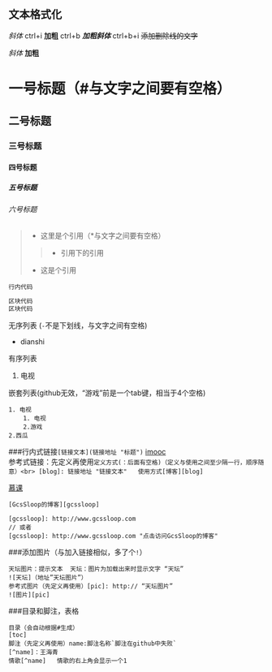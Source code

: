 ## 文本格式化
*斜体*   ctrl+i
**加粗**  ctrl+b
***加粗斜体*** ctrl+b+i
~~添加删除线的文字~~

_斜体_
__加粗__

# 一号标题（#与文字之间要有空格）
## 二号标题
### 三号标题
#### 四号标题
##### 五号标题
###### 六号标题

>* 这里是个引用（*与文字之间要有空格）
>>* 引用下的引用
>* 这是个引用

`行内代码`
```css
区块代码
区块代码
```

无序列表 (`-`不是下划线，与文字之间有空格)
- dianshi

有序列表
1. 电视

嵌套列表(github无效，“游戏”前是一个tab键，相当于4个空格)
```
1. 电视
    1. 电视
    2.游戏
2.西瓜 
 ```
 
 ###行内式链接`[链接文本](链接地址 "标题")`
 [imooc](http://www.imooc.com/u/3381366/courses "慕课")<br>
参考式链接：先定义再使用`定义方式(：后面有空格)（定义与使用之间至少隔一行，顺序随意）<br>
[blog]: 链接地址 "链接文本"   使用方式[博客][blog]`

 [imooc]: http://www.imooc.com/u/3381366/courses "墨尔本" 
 
 [慕课][imooc]
 
```
[GcsSloop的博客][gcssloop]

[gcssloop]: http://www.gcssloop.com
// 或者
[gcssloop]: http://www.gcssloop.com "点击访问GcsSloop的博客"
```

###添加图片（与加入链接相似，多了个`!`）<br>
```
天坛图片：提示文本  天坛：图片为加载出来时显示文字 “天坛”
![天坛]（地址”天坛图片”）
参考式图片（先定义再使用）[pic]: http:// “天坛图片”
![图片][pic]
```
###目录和脚注，表格<br>
```
目录（会自动根据#生成）
[toc]
脚注（先定义再使用）name:脚注名称`脚注在github中失败`
[^name]：王海青
情歌[^name]   情歌的右上角会显示一个1
```

##
